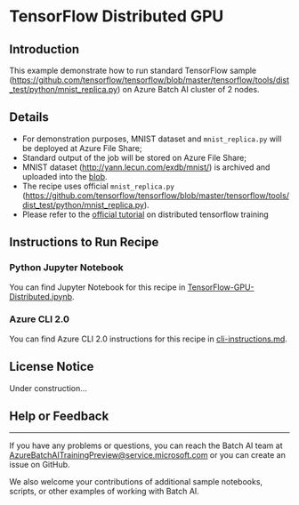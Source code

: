 # TensorFlow Distributed GPU

## Introduction

This example demonstrate how to run standard TensorFlow sample (https://github.com/tensorflow/tensorflow/blob/master/tensorflow/tools/dist_test/python/mnist_replica.py) on Azure Batch AI cluster of 2 nodes.

## Details

- For demonstration purposes, MNIST dataset and `mnist_replica.py` will be deployed at Azure File Share;
- Standard output of the job will be stored on Azure File Share;
- MNIST dataset (http://yann.lecun.com/exdb/mnist/) is archived and uploaded into the [blob](https://batchaisamples.blob.core.windows.net/samples/mnist_dataset_original.zip?st=2017-09-29T18%3A29%3A00Z&se=2099-12-31T08%3A00%3A00Z&sp=rl&sv=2016-05-31&sr=b&sig=Qc1RA3zsXIP4oeioXutkL1PXIrHJO0pHJlppS2rID3I%3D).
- The recipe uses official `mnist_replica.py` (https://github.com/tensorflow/tensorflow/blob/master/tensorflow/tools/dist_test/python/mnist_replica.py).
- Please refer to the [official tutorial](https://www.tensorflow.org/deploy/distributed) on distributed tensorflow training

## Instructions to Run Recipe

### Python Jupyter Notebook

You can find Jupyter Notebook for this recipe in [TensorFlow-GPU-Distributed.ipynb](./TensorFlow-GPU-Distributed.ipynb).

### Azure CLI 2.0

You can find Azure CLI 2.0 instructions for this recipe in [cli-instructions.md](./cli-instructions.md).

## License Notice

Under construction...

## Help or Feedback
--------------------
If you have any problems or questions, you can reach the Batch AI team at [AzureBatchAITrainingPreview@service.microsoft.com](mailto:AzureBatchAITrainingPreview@service.microsoft.com) or you can create an issue on GitHub.

We also welcome your contributions of additional sample notebooks, scripts, or other examples of working with Batch AI.
